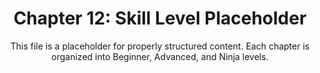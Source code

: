 <div align="center">

# Chapter 12: Skill Level Placeholder

This file is a placeholder for properly structured content.
Each chapter is organized into Beginner, Advanced, and Ninja levels.

</div>
